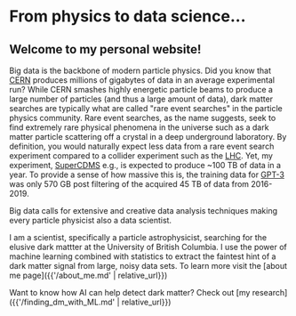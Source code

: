 # From physics to data science...

## Welcome to my personal website!

Big data is the backbone of modern particle physics. Did you know that [CERN](https://home.cern/science/computing/storage) produces millions of gigabytes of data in an average experimental run? While CERN smashes highly energetic particle beams to produce a large number of particles (and thus a large amount of data), dark matter searches are typically what are called "rare event searches" in the particle physics community. Rare event searches, as the name suggests, seek to find extremely rare physical phenomena in the universe such as a dark matter particle scattering off a crystal in a deep underground laboratory. By definition, you would naturally expect less data from a rare event search experiment compared to a collider experiment such as the [LHC](https://home.cern/science/accelerators/large-hadron-collider). Yet, my experiment, [SuperCDMS](https://supercdms.slac.stanford.edu/) e.g., is expected to produce ~100 TB of data in a year. To provide a sense of how massive this is, the training data for [GPT-3](https://arxiv.org/pdf/2005.14165.pdf) was only 570 GB post filtering of the acquired 45 TB of data from 2016-2019.

Big data calls for extensive and creative data analysis techniques making every particle physicist also a data scientist.

I am a scientist, specifically a particle astrophysicist, searching for the elusive dark mattter at the University of British Columbia. I use the power of machine learning combined with statistics to extract the faintest hint of a dark matter signal from large, noisy data sets. To learn more visit the [about me page]({{'/about_me.md' | relative_url}})

Want to know how AI can help detect dark matter? Check out [my research]({{'/finding_dm_with_ML.md' | relative_url}})